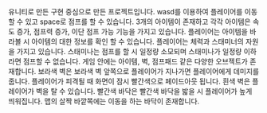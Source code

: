 유니티로 만든 구현 중심으로 만든 프로젝트입니다.
wasd를 이용하여 플레이어를 이동할 수 있고 space로 점프를 할 수 있습니다.
3개의 아이템이 존재하고 각각 아이템은 속도 증가, 점프력 증가, 이단 점프 가능 기능을 가지고 있습니다.
플레이어는 아이템을 바라볼 시 아이템의 대한 정보를 확인 할 수 있습니다.
플레이어는 체력과 스태미너의 자원을 가지고 있습니다.
스태미나는 점프를 할 시 일정량 소모되며 스태미나가 일정량 이하라면 점프할 수 없습니다.
게임 안에는 아이템, 벽, 점프패드 같은 다양한 오브젝트가 존재합니다.
보라색 벽은 보라색 벽 앞쪽으로 플레이어가 지나가면 플레이어에게 데미지를 줍니다.
플레이어가 피격될 때 화면이 잠시 빨간색으로 페이드아웃 됩니다.
흰색 벽은 플레이어가 벽을 탈 수 있습니다.
빨간색 바닥은 빨간색 바닥을 밟을 시 플레이어가 높게 띄워집니다.
맵의 살짝 바깥쪽에는 이동을 하는 바닥이 존재합니다.
